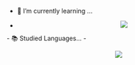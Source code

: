 - 🌱 I’m currently learning ...
- <p align="center">
  <a href="https://skillicons.dev">
    <img src="https://skillicons.dev/icons?i=,raspberrypi,ae,css,html,php,pr" />
  </a>
</p>
- 📚 Studied Languages...
- <p align="center">
  <a href="https://skillicons.dev">
    <img src="https://skillicons.dev/icons?i=dart,flutter,js,discordjs,ps,nodejs,py,unreal,ts,wordpress" />
  </a>
</p>
